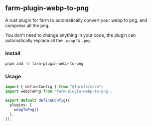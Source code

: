 ## farm-plugin-webp-to-png

A rust plugin for farm to automatically convert your webp to png, and compress all the png.

You don't need to change anything in your code, the plugin can automatically replace all the `.webp` to `.png`.

### Install

```bash
pnpm add -D farm-plugin-webp-to-png
```

### Usage

```ts
import { defineConfig } from "@farmfe/core";
import webpToPng from 'farm-plugin-webp-to-png';

export default defineConfig({
  plugins: [
    webpToPng()
  ],
});
```

